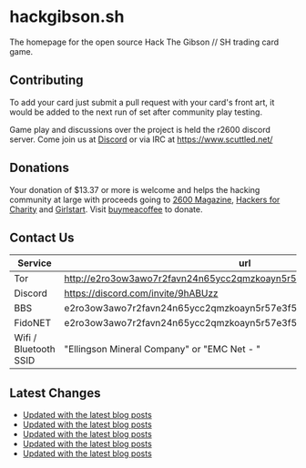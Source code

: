 # hackgibson.sh
The homepage for the open source Hack The Gibson // SH trading card game.


## Contributing

To add your card just submit a pull request with your card's front art, it would be added to the next run of set after community play testing.

Game play and discussions over the project is held the r2600 discord server. Come join us at [Discord](https://discord.com/invite/9hABUzz) or via IRC at https://www.scuttled.net/


## Donations

Your donation of $13.37 or more is welcome and helps the hacking community at large with proceeds going to [2600 Magazine](https://2600.com/), [Hackers for Charity](https://hackersforcharity.org) and [Girlstart](https://girlstart.org).  Visit [buymeacoffee](https://www.buymeacoffee.com/hackgibson.sh) to donate.


## Contact Us

Service | url
-|-
Tor | http://e2ro3ow3awo7r2favn24n65ycc2qmzkoayn5r57e3f56nvjwdcgg32ad.onion
Discord | https://discord.com/invite/9hABUzz
BBS | e2ro3ow3awo7r2favn24n65ycc2qmzkoayn5r57e3f56nvjwdcgg32ad.onion:23
FidoNET | e2ro3ow3awo7r2favn24n65ycc2qmzkoayn5r57e3f56nvjwdcgg32ad.onion:24554
Wifi / Bluetooth SSID | "Ellingson Mineral Company" or "EMC Net - <fidonet address>"

## Latest Changes
<!-- BLOG-POST-LIST:START -->
- [Updated with the latest blog posts](https://github.com/DFW2600/hackgibson.sh/commit/44aa2b436b791b93e6be919ad942fb2073f5f4cc)
- [Updated with the latest blog posts](https://github.com/DFW2600/hackgibson.sh/commit/d4cd20e472401b1a6854fa33325ed264ed916551)
- [Updated with the latest blog posts](https://github.com/DFW2600/hackgibson.sh/commit/65a5f70ada821c085e3265ab0ce50b6e7ed1633c)
- [Updated with the latest blog posts](https://github.com/DFW2600/hackgibson.sh/commit/53a0a10ef1504f73148c3176519c0df28c748c2e)
- [Updated with the latest blog posts](https://github.com/DFW2600/hackgibson.sh/commit/08cb1fd8d7d937c9fb5e59a8ff9984964e7922a9)
<!-- BLOG-POST-LIST:END -->
